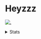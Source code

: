 # Heyzzz  

[![.](https://skillicons.dev/icons?i=js,java)](https://skillicons.dev)  

<details>
<summary>Stats</summary
<!--START_SECTION:waka-->

```txt
JavaScript     15 hrs 54 mins  █████████████░░░░░░░░░░░░   51.93 %
Rust           7 hrs 34 mins   ██████▒░░░░░░░░░░░░░░░░░░   24.72 %
C++            2 hrs 20 mins   ██░░░░░░░░░░░░░░░░░░░░░░░   07.63 %
CSS            2 hrs 4 mins    █▓░░░░░░░░░░░░░░░░░░░░░░░   06.79 %
JSON           1 hr 56 mins    █▓░░░░░░░░░░░░░░░░░░░░░░░   06.32 %
```

<!--END_SECTION:waka-->
</details>
